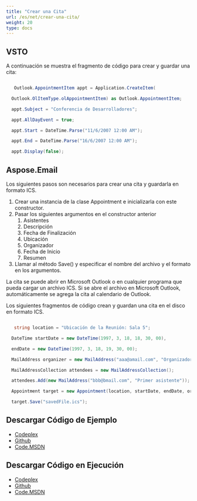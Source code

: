 ```yaml
---
title: "Crear una Cita"
url: /es/net/crear-una-cita/
weight: 20
type: docs
---
```



## **VSTO**
A continuación se muestra el fragmento de código para crear y guardar una cita:

``` cs

   Outlook.AppointmentItem appt = Application.CreateItem(

  Outlook.OlItemType.olAppointmentItem) as Outlook.AppointmentItem;

  appt.Subject = "Conferencia de Desarrolladores";

  appt.AllDayEvent = true;

  appt.Start = DateTime.Parse("11/6/2007 12:00 AM");

  appt.End = DateTime.Parse("16/6/2007 12:00 AM");

  appt.Display(false);


```
## **Aspose.Email**
Los siguientes pasos son necesarios para crear una cita y guardarla en formato ICS.

1. Crear una instancia de la clase Appointment e inicializarla con este constructor.
1. Pasar los siguientes argumentos en el constructor anterior 
   1. Asistentes
   1. Descripción
   1. Fecha de Finalización
   1. Ubicación
   1. Organizador
   1. Fecha de Inicio
   1. Resumen
1. Llamar al método Save() y especificar el nombre del archivo y el formato en los argumentos.

La cita se puede abrir en Microsoft Outlook o en cualquier programa que pueda cargar un archivo ICS. Si se abre el archivo en Microsoft Outlook, automáticamente se agrega la cita al calendario de Outlook.

Los siguientes fragmentos de código crean y guardan una cita en el disco en formato ICS.

``` cs

   string location = "Ubicación de la Reunión: Sala 5";

  DateTime startDate = new DateTime(1997, 3, 18, 18, 30, 00),

  endDate = new DateTime(1997, 3, 18, 19, 30, 00);

  MailAddress organizer = new MailAddress("aaa@amail.com", "Organizador");

  MailAddressCollection attendees = new MailAddressCollection();

  attendees.Add(new MailAddress("bbb@bmail.com", "Primer asistente"));

  Appointment target = new Appointment(location, startDate, endDate, organizer, attendees);

  target.Save("savedFile.ics");


```
## **Descargar Código de Ejemplo**
- [Codeplex](https://asposevsto.codeplex.com/releases/view/616980)
- [Github](https://github.com/aspose-email/Aspose.Email-for-.NET/releases/tag/AsposeEmailVsVSTOv1.1)
- [Code.MSDN](https://code.msdn.microsoft.com/AsposeEmail-Vs-VSTO-fa535977)
## **Descargar Código en Ejecución**
- [Codeplex](https://archive.codeplex.com/?p=asposevsto#Aspose.Email)
- [Github](https://github.com/aspose-email/Aspose.Email-for-.NET/tree/master/Plugins/Aspose.Email%20Vs%20VSTO%20Outlook/Code%20Comparison%20of%20Common%20Features/Crear%20una%20Cita)
- [Code.MSDN](https://code.msdn.microsoft.com/AsposeEmail-Vs-VSTO-fa535977/view/SourceCode#content)